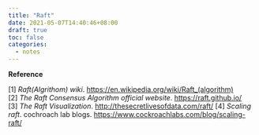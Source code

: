 ```yaml
---
title: "Raft"
date: 2021-05-07T14:40:46+08:00
draft: true
toc: false
categories:
  - notes
---
```

**Reference**

  [1] *Raft(Algrithom) wiki*. https://en.wikipedia.org/wiki/Raft_(algorithm)  
  [2] *The Raft Consensus Algorithm official website*. https://raft.github.io/  
  [3] *The Raft Visualization*. http://thesecretlivesofdata.com/raft/
  [4] *Scaling raft*. cochroach lab blogs. https://www.cockroachlabs.com/blog/scaling-raft/
